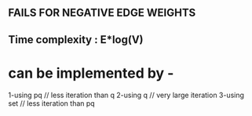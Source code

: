 
## FAILS FOR NEGATIVE EDGE WEIGHTS

## Time complexity : E*log(V)

# can be implemented by -
1-using pq   // less iteration than q
2-using q   // very large iteration
3-using set  // less iteration than pq